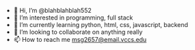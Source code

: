 - 👋 Hi, I’m @blahblahblah552
- 👀 I’m interested in programming, full stack
- 🌱 I’m currently learning python, html, css, javascript, backend 
- 💞️ I’m looking to collaborate on anything really
- 📫 How to reach me msg2657@email.vccs.edu

<!---
blahblahblah552/blahblahblah552 is a ✨ special ✨ repository because its `README.md` (this file) appears on your GitHub profile.
You can click the Preview link to take a look at your changes.
--->

